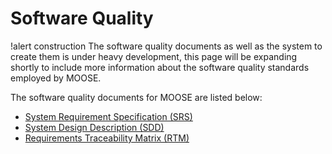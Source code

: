 # Software Quality

!alert construction
The software quality documents as well as the system to create them is under heavy development, this
page will be expanding shortly to include more information about the software quality standards
employed by MOOSE.

The software quality documents for MOOSE are listed below:

- [System Requirement Specification (SRS)](sqa/moose_srs.md)
- [System Design Description (SDD)](sqa/moose_sdd.md)
- [Requirements Traceability Matrix (RTM)](sqa/moose_rtm.md)
